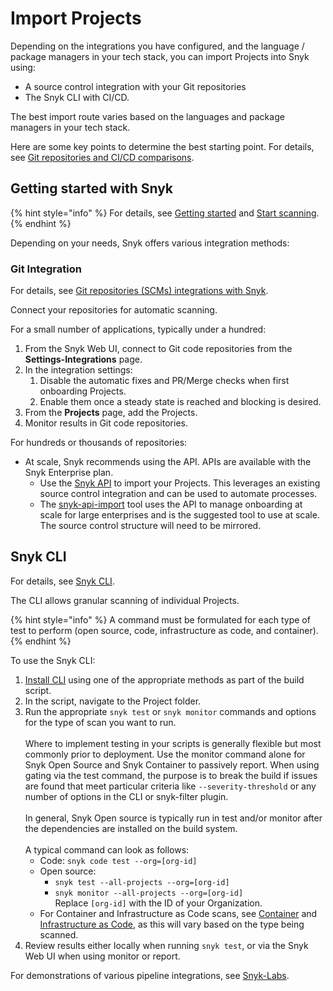 # Import Projects

Depending on the integrations you have configured, and the language / package managers in your tech stack, you can import Projects into Snyk using:&#x20;

* A source control integration with your Git repositories
* The Snyk CLI with CI/CD.

The best import route varies based on the languages and package managers in your tech stack.&#x20;

Here are some key points to determine the best starting point. For details, see [Git repositories and CI/CD comparisons](../../../integrate-with-snyk/git-repository-and-ci-cd-integrations-comparisons.md).

## Getting started with Snyk

{% hint style="info" %}
For details, see [Getting started](../../../getting-started/) and [Start scanning](../../../scan-with-snyk/start-scanning-using-the-cli-web-ui-or-api.md).
{% endhint %}

Depending on your needs, Snyk offers various integration methods:

### Git Integration

For details, see [Git repositories (SCMs) integrations with Snyk](../../../integrate-with-snyk/git-repositories-scms-integrations-with-snyk/).

Connect your repositories for automatic scanning.

For a small number of applications, typically under a hundred:

1. From the Snyk Web UI, connect to Git code repositories from the **Settings-Integrations** page.
2. In the integration settings:
   1. Disable the automatic fixes and PR/Merge checks when first onboarding Projects.
   2. Enable them once a steady state is reached and blocking is desired.
3. From the **Projects** page, add the Projects.
4. Monitor results in Git code repositories.

For hundreds or thousands of repositories:

* At scale, Snyk recommends using the API. APIs are available with the Snyk Enterprise plan.
  * Use the [Snyk API](../../../snyk-api/) to import your Projects. This leverages an existing source control integration and can be used to automate processes.
  * The  [snyk-api-import](../../../snyk-api/snyk-tools/tool-snyk-api-import/) tool uses the API to manage onboarding at scale for large enterprises and is the suggested tool to use at scale. The source control structure will need to be mirrored.

## Snyk CLI

For details, see [Snyk CLI](../../../snyk-cli/).

The CLI allows granular scanning of individual Projects.&#x20;

{% hint style="info" %}
A command must be formulated for each type of test to perform (open source, code, infrastructure as code, and container).
{% endhint %}

To use the Snyk CLI:

1. [Install CLI](https://docs.snyk.io/snyk-cli/install-or-update-the-snyk-cli) using one of the appropriate methods as part of the build script.
2. In the script, navigate to the Project folder.
3. Run the appropriate `snyk test` or `snyk monitor` commands and options for the type of scan you want to run. \
   \
   Where to implement testing in your scripts is generally flexible but most commonly prior to deployment. Use the monitor command alone for Snyk Open Source and Snyk Container to passively report. When using gating via the test command, the purpose is to break the build if issues are found that meet particular criteria like `--severity-threshold` or any number of options in the CLI or snyk-filter plugin. \
   \
   In general, Snyk Open source is typically run in test and/or monitor after the dependencies are installed on the build system.\
   \
   A typical command can look as follows:
   * Code: `snyk code test --org=[org-id]`
   * Open source:&#x20;
     * `snyk test --all-projects --org=[org-id]`
     * `snyk monitor --all-projects --org=[org-id]`\
       Replace `[org-id]` with the ID of your Organization.
   * For Container and Infrastructure as Code scans, see [Container](../../../scan-using-snyk/snyk-container/scan-container-images.md) and [Infrastructure as Code](../../../scan-with-snyk/snyk-iac/), as this will vary based on the type being scanned.
4. Review results either locally when running `snyk test`, or via the Snyk Web UI when using monitor or report.

For demonstrations of various pipeline integrations, see [Snyk-Labs](https://github.com/snyk-labs/snyk-cicd-integration-examples).

